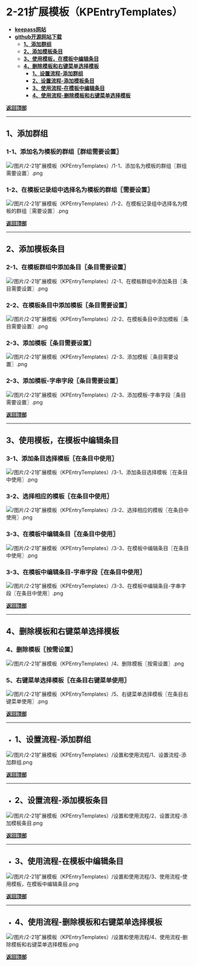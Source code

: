 # <a name="锚点0"></a>2-21扩展模板（KPEntryTemplates）
- [**keepass网站**](https://keepass.info/plugins.html#kpentrytemplates)
- [**github开源网站下载**](https://github.com/mitchcapper/KPEntryTemplates/releases)
	- <a href="#锚点1">**1、添加群组**</a>
	- <a href="#锚点2">**2、添加模板条目**</a>
	- <a href="#锚点3">**3、使用模板，在模板中编辑条目**</a>
	- <a href="#锚点4">**4、删除模板和右键菜单选择模板**</a>
		- <a href="#锚点5">**1、设置流程-添加群组**</a>
		- <a href="#锚点6">**2、设置流程-添加模板条目**</a>
		- <a href="#锚点7">**3、使用流程-在模板中编辑条目**</a>
		- <a href="#锚点8">**4、使用流程-删除模板和右键菜单选择模板**</a>

<a name="锚点1"></a><a href="#锚点0">**返回顶部**</a>
______________________________________________________________________________
## 1、添加群组
### 1-1、添加名为模板的群组〖群组需要设置〗
<p><img src="/图片/2-21扩展模板（KPEntryTemplates）/1-1、添加名为模板的群组〖群组需要设置〗.png" alt="/图片/2-21扩展模板（KPEntryTemplates）/1-1、添加名为模板的群组〖群组需要设置〗.png"/></p>

### 1-2、在模板记录组中选择名为模板的群组〖需要设置〗
<p><img src="/图片/2-21扩展模板（KPEntryTemplates）/1-2、在模板记录组中选择名为模板的群组〖需要设置〗.png" alt="/图片/2-21扩展模板（KPEntryTemplates）/1-2、在模板记录组中选择名为模板的群组〖需要设置〗.png"/></p>

<a name="锚点2"></a><a href="#锚点0">**返回顶部**</a>
______________________________________________________________________________
## 2、添加模板条目
### 2-1、在模板群组中添加条目〖条目需要设置〗
<p><img src="/图片/2-21扩展模板（KPEntryTemplates）/2-1、在模板群组中添加条目〖条目需要设置〗.png" alt="/图片/2-21扩展模板（KPEntryTemplates）/2-1、在模板群组中添加条目〖条目需要设置〗.png"/></p>

### 2-2、在模板条目中添加模板〖条目需要设置〗
<p><img src="/图片/2-21扩展模板（KPEntryTemplates）/2-2、在模板条目中添加模板〖条目需要设置〗.png" alt="/图片/2-21扩展模板（KPEntryTemplates）/2-2、在模板条目中添加模板〖条目需要设置〗.png"/></p>

### 2-3、添加模板〖条目需要设置〗
<p><img src="/图片/2-21扩展模板（KPEntryTemplates）/2-3、添加模板〖条目需要设置〗.png" alt="/图片/2-21扩展模板（KPEntryTemplates）/2-3、添加模板〖条目需要设置〗.png"/></p>

### 2-3、添加模板-字串字段〖条目需要设置〗
<p><img src="/图片/2-21扩展模板（KPEntryTemplates）/2-3、添加模板-字串字段〖条目需要设置〗.png" alt="/图片/2-21扩展模板（KPEntryTemplates）/2-3、添加模板-字串字段〖条目需要设置〗.png"/></p>

<a name="锚点3"></a><a href="#锚点0">**返回顶部**</a>
______________________________________________________________________________
## 3、使用模板，在模板中编辑条目
### 3-1、添加条目选择模板〖在条目中使用〗
<p><img src="/图片/2-21扩展模板（KPEntryTemplates）/3-1、添加条目选择模板〖在条目中使用〗.png" alt="/图片/2-21扩展模板（KPEntryTemplates）/3-1、添加条目选择模板〖在条目中使用〗.png"/></p>

### 3-2、选择相应的模板〖在条目中使用〗
<p><img src="/图片/2-21扩展模板（KPEntryTemplates）/3-2、选择相应的模板〖在条目中使用〗.png" alt="/图片/2-21扩展模板（KPEntryTemplates）/3-2、选择相应的模板〖在条目中使用〗.png"/></p>

### 3-3、在模板中编辑条目〖在条目中使用〗
<p><img src="/图片/2-21扩展模板（KPEntryTemplates）/3-3、在模板中编辑条目〖在条目中使用〗.png" alt="/图片/2-21扩展模板（KPEntryTemplates）/3-3、在模板中编辑条目〖在条目中使用〗.png"/></p>

### 3-3、在模板中编辑条目-字串字段〖在条目中使用〗
<p><img src="/图片/2-21扩展模板（KPEntryTemplates）/3-3、在模板中编辑条目-字串字段〖在条目中使用〗.png" alt="/图片/2-21扩展模板（KPEntryTemplates）/3-3、在模板中编辑条目-字串字段〖在条目中使用〗.png"/></p>

<a name="锚点4"></a><a href="#锚点0">**返回顶部**</a>
______________________________________________________________________________
## 4、删除模板和右键菜单选择模板
### 4、删除模板〖按需设置〗
<p><img src="/图片/2-21扩展模板（KPEntryTemplates）/4、删除模板〖按需设置〗.png" alt="/图片/2-21扩展模板（KPEntryTemplates）/4、删除模板〖按需设置〗.png"/></p>

### 5、右键菜单选择模板〖在条目右键菜单使用〗
<p><img src="/图片/2-21扩展模板（KPEntryTemplates）/5、右键菜单选择模板〖在条目右键菜单使用〗.png" alt="/图片/2-21扩展模板（KPEntryTemplates）/5、右键菜单选择模板〖在条目右键菜单使用〗.png"/></p>

<a name="锚点5"></a><a href="#锚点0">**返回顶部**</a>
______________________________________________________________________________
- ## 1、设置流程-添加群组
<p><img src="/图片/2-21扩展模板（KPEntryTemplates）/设置和使用流程/1、设置流程-添加群组.png" alt="/图片/2-21扩展模板（KPEntryTemplates）/设置和使用流程/1、设置流程-添加群组.png"/></p>

<a name="锚点6"></a><a href="#锚点0">**返回顶部**</a>
______________________________________________________________________________
- ## 2、设置流程-添加模板条目
<p><img src="/图片/2-21扩展模板（KPEntryTemplates）/设置和使用流程/2、设置流程-添加模板条目.png" alt="/图片/2-21扩展模板（KPEntryTemplates）/设置和使用流程/2、设置流程-添加模板条目.png"/></p>

<a name="锚点7"></a><a href="#锚点0">**返回顶部**</a>
______________________________________________________________________________
- ## 3、使用流程-在模板中编辑条目
<p><img src="/图片/2-21扩展模板（KPEntryTemplates）/设置和使用流程/3、使用流程-使用模板，在模板中编辑条目.png" alt="/图片/2-21扩展模板（KPEntryTemplates）/设置和使用流程/3、使用流程-使用模板，在模板中编辑条目.png"/></p>

<a name="锚点8"></a><a href="#锚点0">**返回顶部**</a>
______________________________________________________________________________
- ## 4、使用流程-删除模板和右键菜单选择模板
<p><img src="/图片/2-21扩展模板（KPEntryTemplates）/设置和使用流程/4、使用流程-删除模板和右键菜单选择模板.png" alt="/图片/2-21扩展模板（KPEntryTemplates）/设置和使用流程/4、使用流程-删除模板和右键菜单选择模板.png"/></p>

<a href="#锚点0">**返回顶部**</a>